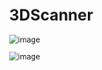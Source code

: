 # 3DScanner

![image](https://user-images.githubusercontent.com/100609081/156028721-3555e2b3-4dd3-42df-afae-8f5c403dcdf7.png)

![image](https://user-images.githubusercontent.com/100609081/234333493-02c30327-6e9e-4885-bb9b-d01275554971.png)
